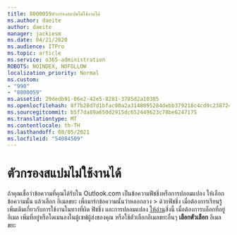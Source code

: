 ```yaml
---
title: 8000059ตัวกรองสแปมไม่ใช้งานได้
ms.author: daeite
author: daeite
manager: jackiesm
ms.date: 04/21/2020
ms.audience: ITPro
ms.topic: article
ms.service: o365-administration
ROBOTS: NOINDEX, NOFOLLOW
localization_priority: Normal
ms.custom:
- "990"
- "8000059"
ms.assetid: 29dedb91-06e2-42e5-8281-3785d2a10305
ms.openlocfilehash: 8f7b20d7d1bfac00a2a3148095284debb379218c4cd9c2387249df994fbb08b6
ms.sourcegitcommit: b5f7da89a650d2915dc652449623c78be6247175
ms.translationtype: MT
ms.contentlocale: th-TH
ms.lasthandoff: 08/05/2021
ms.locfileid: "54084509"
---
```

# <a name="spam-filter-not-working"></a>ตัวกรองสแปมไม่ใช้งานได้

ถ้าคุณเชื่อว่าข้อความที่คุณได้รับใน Outlook.com เป็นข้อความฟิชชิ่งหรือการปลอมแปลง ให้เลือกข้อความนั้น แล้วเลือก อีเมลขยะ เพื่อมาร์กข้อความนั้นว่าหลอกลวง \> ด้วยฟิชชิ่ง เมื่อต้องการเรียนรู้เพิ่มเติมเกี่ยวกับการใช้งานในทางที่ผิด ฟิชชิ่ง และการปลอมแปลง [ให้อ่าน](https://support.office.com/article/0d882ea5-eedc-4bed-aebc-079ffa1105a3?wt.mc_id=Office_Outlook_com_Alchemy)สิ่งนี้ เมื่อต้องการบล็อกที่อยู่อีเมล เพิ่มที่อยู่หรือโดเมนลงในตู้เซฟผู้ส่งของคุณ หรือใช้ตัวเลือกอีเมลขยะอื่นๆ **เลือกตัวเลือก** อีเมลขยะ
  